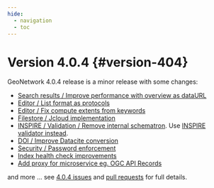```yaml
---
hide:
  - navigation
  - toc
---
```

# Version 4.0.4 {#version-404}

GeoNetwork 4.0.4 release is a minor release with some changes:

-   [Search results / Improve performance with overview as dataURL](https://github.com/geonetwork/core-geonetwork/pull/5467)
-   [Editor / List format as protocols](https://github.com/geonetwork/core-geonetwork/pull/5465)
-   [Editor / Fix compute extents from keywords](https://github.com/geonetwork/core-geonetwork/pull/5499)
-   [Filestore / Jcloud implementation](https://github.com/geonetwork/core-geonetwork/pull/4570)
-   [INSPIRE / Validation / Remove internal schematron](https://github.com/geonetwork/core-geonetwork/pull/5513). Use [INSPIRE validator instead](https://inspire.ec.europa.eu/validator/about/).
-   [DOI / Improve Datacite conversion](https://github.com/geonetwork/core-geonetwork/pull/5500)
-   [Security / Password enforcement](https://github.com/geonetwork/core-geonetwork/pull/5402)
-   [Index health check improvements](https://github.com/geonetwork/core-geonetwork/pull/5612)
-   [Add proxy for microservice eg. OGC API Records](https://github.com/geonetwork/core-geonetwork/pull/5604)

and more \... see [4.0.4 issues](https://github.com/geonetwork/core-geonetwork/issues?q=is%3Aissue+milestone%3A4.0.4+is%3Aclosed) and [pull requests](https://github.com/geonetwork/core-geonetwork/pulls?q=is%3Apr+milestone%3A4.0.4+is%3Aclosed) for full details.
